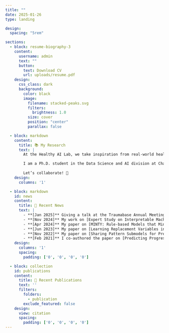 ```yaml
---
title: ""
date: 2025-01-26
type: landing

design:
  spacing: "5rem"

sections:
  - block: resume-biography-3
    content:
      username: admin
      text: ""
      button:
        text: Download CV
        url: uploads/resume.pdf
    design:
      css_class: dark
      background:
        color: black
        image:
          filename: stacked-peaks.svg
          filters:
            brightness: 1.0
          size: cover
          position: "center"
          parallax: false

  - block: markdown
    content:
      title: 📚 My Research
      text: |
        At the Healthy AI Lab, we take inspiration from real-world healthcare challenges to develop machine learning models and theory that improve clinical decision-making. Collaborating closely with clinician networks, hospitals, and healthcare providers, we aim to enhance decision-making, improve patient outcomes, and deepen our understanding of complex medical conditions.

        I am a Ph.D. student in the Data Science and AI division at Chalmers University of Technology, working at the intersection of machine learning and healthcare. My research focuses on predictive modeling with missing values, time series forecasting, and building interpretable, reliable models to support clinical decision-making.
                
        Let’s collaborate! 🚀
    design:
      columns: '1'

  - block: markdown
    id: news
    content:
      title: 📣 Recent News
      text: |
        - **[Jan 2025]** Giving a talk at the Traumabase Annual Meeting on a user study with the clinician network, exploring interpretable ML for missing values.
        - **[Nov 2024]** My work on [Expert Study on Interpretable Machine Learning Models with Missing Values](https://arxiv.org/abs/2411.09591) has been accepted to ML4H as a workshop paper. I co-authored the paper [Representing Patient History for Interpretable Policy Modeling](https://arxiv.org/abs/2412.07895), also accepted to ML4H 2024.
        - **[Apr 2024]** My paper on [MINTY: Rule-based Models that Minimize the Need for Imputing Features with Missing Values](https://proceedings.mlr.press/v238/stempfle24a/stempfle24a.pdf) has been accepted to AISTATS.
        - **[Jun 2023]** My paper on [Learning Replacement Variables in Interpretable Rule-based Models](https://openreview.net/pdf?id=71osQuRCfi) has been accepted to the 3rd Workshop on Interpretable Machine Learning in Healthcare (IMLH).
        - **[Nov 2022]** My paper on [Sharing Pattern Submodels for Prediction with Missing Values](https://ojs.aaai.org/index.php/AAAI/article/view/26179) has been published in AAAI.
        - **[Feb 2021]** I co-authored the paper on [Predicting Progression & Cognitive Decline in Amyloid-Positive Patients with Alzheimer's Disease](https://alzres.biomedcentral.com/articles/10.1186/s13195-021-00886-5), published in *Alzheimer's Research & Therapy*.
    design:
      columns: '1'
      spacing:
        padding: ['0', '0', '0', '0']

  - block: collection
    id: publications
    content:
      title: 🤖 Recent Publications
      text: ''
      filters:
        folders:
          - publication
        exclude_featured: false
    design:
      view: citation
      spacing:
        padding: ['0', '0', '0', '0']
---
```



